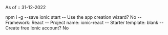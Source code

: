 As of :: 31-12-2022

npm i -g --save
ionic start
-- Use the app creation wizard? No
-- Framework: React
-- Project name: ionic-react
-- Starter template: blank
-- Create free Ionic account? No